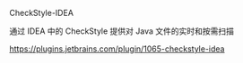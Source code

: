 CheckStyle-IDEA



通过 IDEA 中的 CheckStyle 提供对 Java 文件的实时和按需扫描



https://plugins.jetbrains.com/plugin/1065-checkstyle-idea





























































